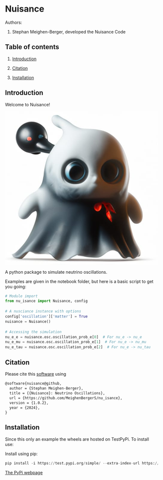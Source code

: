 # Nuisance

Authors:

1. Stephan Meighen-Berger, developed the Nuisance Code

## Table of contents

1. [Introduction](#introduction)

2. [Citation](#citation)

3. [Installation](#installation)

## Introduction <a name="introduction"></a>

Welcome to Nuisance!

![WeirdLogo](./images/weird_logo.jpg)

A python package to simulate neutrino oscillations.

Examples are given in the notebook folder, but here is a basic script to get
you going:

```python
# Module import
from nu_isance import Nuisance, config

# A nusciance instance with options
config['oscillation']['matter'] = True
nuisance = Nuisance()

# Accessing the simulation
nu_e_e = nuisance.osc.oscillation_prob_e[0]  # For nu_e -> nu_e
nu_e_mu = nuisance.osc.oscillation_prob_e[1]  # For nu_e -> nu_mu
nu_e_tau = nuisance.osc.oscillation_prob_e[2]  # For nu_e -> nu_tau
```


## Citation <a name="citation"></a>

Please cite this [software](https://github.com/MeighenBergerS/nu_isance) using
```
@software{nuisance@github,
  author = {Stephan Meighen-Berger},
  title = {{Nuisance}: Neutrino Oscillations},
  url = {https://github.com/MeighenBergerS/nu_isance},
  version = {1.0.2},
  year = {2024},
}
```

## Installation <a name="installation"></a>
Since this only an example the wheels are hosted on TestPyPi.
To install use:

Install using pip:
```python
pip install -i https://test.pypi.org/simple/ --extra-index-url https://pypi.org/simple/ nuisance==1.0.2
```
[The PyPi webpage](https://test.pypi.org/project/nuisance/1.0.2/)
